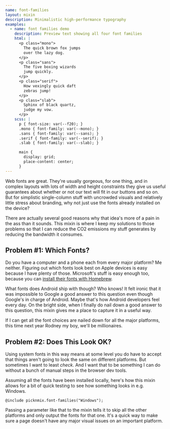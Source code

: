 ```yaml
---
name: font-families
layout: mixin
description: Minimalistic high-performance typography
examples:
  - name: font families demo
    description: Preview text showing all four font families
    html: |
      <p class="mono">
        The quick brown fox jumps
        over the lazy dog.
      </p>
      <p class="sans">
        The five boxing wizards
        jump quickly.
      </p>
      <p class="serif">
        How vexingly quick daft
        zebras jump!
      </p>
      <p class="slab">
        Sphinx of black quartz,
        judge my vow.
      </p>
    scss: |
      p { font-size: var(--f20); }
      .mono { font-family: var(--mono); }
      .sans { font-family: var(--sans); }
      .serif { font-family: var(--serif); }
      .slab { font-family: var(--slab); }

      main {
        display: grid;
        place-content: center;
      }
---
```


Web fonts are great. They're usually gorgeous, for one thing, and in complex
layouts with lots of width and height constraints they give us useful
guarantees about whether or not our text will fit in our buttons and so on. But
for simplistic single-column stuff with uncrowded visuals and relatively little
stress about branding, why not just use the fonts already installed on the
device?

There are actually several good reasons why that idea's more of a pain in the
ass than it sounds. This mixin is where I keep my solutions to those problems
so that I can reduce the CO2 emissions my stuff generates by reducing the
bandwidth it consumes.

## Problem #1: Which Fonts?

Do you have a computer and a phone each from every major platform? Me neither.
Figuring out which fonts look best on Apple devices is easy because I have
plenty of those. Microsoft's stuff is easy enough too, because you can [install
their fonts with Homebrew](https://github.com/colindean/homebrew-fonts-nonfree).

What fonts does Android ship with though? Who knows! It felt ironic that it was
impossible to Google a good answer to this question even though Google's in
charge of Android. Maybe that's how Android developers feel every day. On the
bright side, when I finally do nail down a good answer to this question, this
mixin gives me a place to capture it in a useful way.

If I can get all the font choices are nailed down for all the major platforms,
this time next year Rodney my boy, we'll be millionaires.

## Problem #2: Does This Look OK?

Using system fonts in this way means at some level you do have to accept that
things aren't going to look the same on different platforms. But sometimes I
want to least *check*. And I want that to be something I can do without a bunch
of manual steps in the browser dev tools.

Assuming all the fonts have been installed locally, here's how this mixin
allows for a bit of quick testing to see how something looks in e.g. Windows.

```
@include picknmix.font-families("Windows");
```

Passing a parameter like that to the mixin tells it to skip all the other
platforms and only output the fonts for that one. It's a quick way to make sure
a page doesn't have any major visual issues on an important platform.



